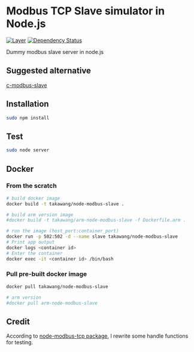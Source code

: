 # Modbus TCP Slave simulator in Node.js

[![Layer](https://imagelayers.io/badge/takawang/node-modbus-slave:latest.svg)](https://imagelayers.io/?images=takawang/node-modbus-slave:latest)
[![Dependency Status](https://www.versioneye.com/user/projects/57600572433d18002c19d67e/badge.svg?style=flat)](https://www.versioneye.com/user/projects/57600572433d18002c19d67e)

Dummy modbus slave server in node.js

## Suggested alternative

[c-modbus-slave](https://github.com/taka-wang/c-modbus-slave)


## Installation
```bash
sudo npm install 
```

## Test
```bash
sudo node server
```

## Docker

### From the scratch
```bash
# build docker image 
docker build -t takawang/node-modbus-slave .

# build arm version image 
#docker build -t takawang/arm-node-modbus-slave -f Dockerfile.arm .

# run the image (host_port:container_port)
docker run -p 502:502 -d --name slave takawang/node-modbus-slave
# Print app output
docker logs <container id>
# Enter the container
docker exec -it <container id> /bin/bash
```

### Pull pre-built docker image
```bash
docker pull takawang/node-modbus-slave

# arm version
#docker pull arm-node-modbus-slave
```

## Credit
According to [node-modbus-tcp package](https://github.com/dresende/node-modbus-tcp), I rewrite some handle functions for testing.